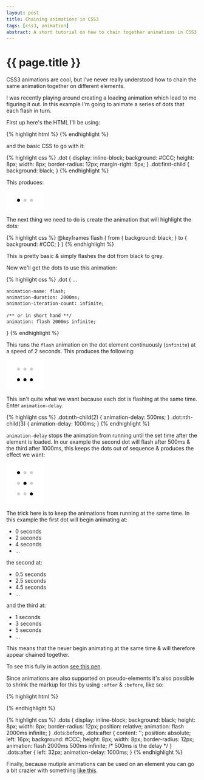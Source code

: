 ```yaml
---
layout: post
title: Chaining animations in CSS3
tags: [css3, animation]
abstract: A short tutorial on how to chain together animations in CSS3, useful for things like loading indicators
---
```


# {{ page.title }}

CSS3 animations are cool, but I've never really understood how to chain the same animation together on different elements.

I was recently playing around creating a loading animation which lead to me figuring it out. In this example I'm going to animate a series of dots that each flash in turn.

First up here's the HTML I'll be using:

{% highlight html %}
<span class="dot"></span>
<span class="dot"></span>
<span class="dot"></span>
{% endhighlight %}

and the basic CSS to go with it:

{% highlight css %}
.dot {
    display: inline-block;
    background: #CCC;
    height: 8px;
    width: 8px;
    border-radius: 12px;
    margin-right: 5px;
}
.dot:first-child {
    background: black;
}
{% endhighlight %}

This produces:

![Intials Dots](/images/posts/chaining-css3-animations/initial-dots.png)

The next thing we need to do is create the animation that will highlight the dots:

{% highlight css %}
@keyframes flash {
    from  {
        background: black;
    }
    to {
        background: #CCC;
    }
}
{% endhighlight %}

This is pretty basic & simply flashes the dot from black to grey.

Now we'll get the dots to use this animation:

{% highlight css %}
.dot {
    ...

    animation-name: flash;
    animation-duration: 2000ms;
    animation-iteration-count: infinite;

    /** or in short hand **/
    animation: flash 2000ms infinite;
}
{% endhighlight %}

This runs the `flash` animation on the dot element continuously (`infinite`) at a speed of 2 seconds. This produces the following:

![Animated dots, all flashing](/images/posts/chaining-css3-animations/dots-all-flashing.png)

This isn't quite what we want because each dot is flashing at the same time. Enter `animation-delay`.

{% highlight css %}
.dot:nth-child(2) {
    animation-delay: 500ms;
}
.dot:nth-child(3) {
    animation-delay: 1000ms;
}
{% endhighlight %}

`animation-delay` stops the animation from running until the set time after the element is loaded. In our example the second dot will flash after 500ms & the third after 1000ms, this keeps the dots out of sequence & produces the effect we want:

![Dots flashing in sequence](/images/posts/chaining-css3-animations/dots-flashing.png)

The trick here is to keep the animations from running at the same time. In this example the first dot will begin animating at:

* 0 seconds
* 2 seconds
* 4 seconds
* ...

the second at:

* 0.5 seconds
* 2.5 seconds
* 4.5 seconds
* ...

and the third at:

* 1 seconds
* 3 seconds
* 5 seconds
* ...

This means that the never begin animating at the same time & will therefore appear chained together.

To see this fully in action [see this pen](http://codepen.io/parkji/full/aesih).

Since animations are also supported on pseudo-elements it's also possible to shrink the markup for this by using `:after` & `:before`, like so:

{% highlight html %}
<div class="dots"></div>
{% endhighlight %}

{% highlight css %}
.dots {
    display: inline-block;
    background: black;
    height: 8px;
    width: 8px;
    border-radius: 12px;
    position: relative;
    animation: flash 2000ms infinite;
}
.dots:before, .dots:after {
    content: '';
    position: absolute;
    left: 16px;
    background: #CCC;
    height: 8px;
    width: 8px;
    border-radius: 12px;
    animation: flash 2000ms 500ms infinite; /* 500ms is the delay */
}
.dots:after {
    left: 32px;
    animation-delay: 1000ms;
}
{% endhighlight %}

Finally, because mutiple animations can be used on an element you can go a bit crazier with something [like this](http://cdpn.io/lspuk).

